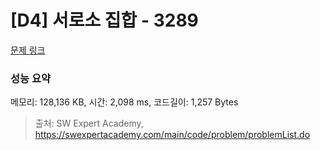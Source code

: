 # [D4] 서로소 집합 - 3289 

[문제 링크](https://swexpertacademy.com/main/code/problem/problemDetail.do?contestProbId=AWBJKA6qr2oDFAWr) 

### 성능 요약

메모리: 128,136 KB, 시간: 2,098 ms, 코드길이: 1,257 Bytes



> 출처: SW Expert Academy, https://swexpertacademy.com/main/code/problem/problemList.do